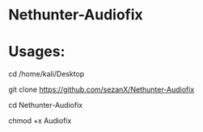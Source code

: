 # Nethunter-Audiofix

# Usages:

cd /home/kali/Desktop

git clone https://github.com/sezanX/Nethunter-Audiofix

cd Nethunter-Audiofix

chmod +x Audiofix




